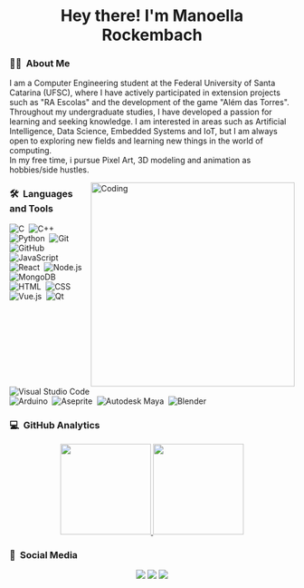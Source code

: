 <h1 align="center">Hey there! I'm Manoella Rockembach</h1>

### 👩‍💻 &nbsp;About Me

I am a Computer Engineering student at the Federal University of Santa Catarina (UFSC), where I have actively participated in extension projects such as "RA Escolas" and the development of the game "Além das Torres". Throughout my undergraduate studies, I have developed a passion for learning and seeking knowledge. I am interested in areas such as Artificial Intelligence, Data Science, Embedded Systems and IoT, but I am always open to exploring new fields and learning new things in the world of computing.\
In my free time, i pursue Pixel Art, 3D modeling and animation as hobbies/side hustles.

<img alt="Coding"  width="360" src="https://repository-images.githubusercontent.com/507089682/889a6863-d25c-4a54-b2c5-8efad7260eeb" align="right"/>

### 🛠 &nbsp;Languages and Tools

![C](https://img.shields.io/badge/-C-05122A?style=flat&logo=C&logoColor=A8B9CC)&nbsp;
![C++](https://img.shields.io/badge/-C++-05122A?style=flat&logo=C%2B%2B&logoColor=00599C)&nbsp;
![Python](https://img.shields.io/badge/-Python-05122A?style=flat&logo=python)&nbsp;
![Git](https://img.shields.io/badge/-Git-05122A?style=flat&logo=git)&nbsp;
![GitHub](https://img.shields.io/badge/-GitHub-05122A?style=flat&logo=github)&nbsp; \
![JavaScript](https://img.shields.io/badge/-JavaScript-05122A?style=flat&logo=javascript)&nbsp;
![React](https://img.shields.io/badge/-React-05122A?style=flat&logo=react)&nbsp;
![Node.js](https://img.shields.io/badge/-Node.js-05122A?style=flat&logo=node.js)&nbsp;
![MongoDB](https://img.shields.io/badge/-MongoDB-05122A?style=flat&logo=mongodb)&nbsp;\
![HTML](https://img.shields.io/badge/-HTML-05122A?style=flat&logo=HTML5)&nbsp;
![CSS](https://img.shields.io/badge/-CSS-05122A?style=flat&logo=CSS3&logoColor=1572B6)&nbsp;
![Vue.js](https://img.shields.io/badge/-Vue.js-05122A?style=flat&logo=vue.js)&nbsp;
![Qt](https://img.shields.io/badge/-Qt-05122A?style=flat&logo=qt)&nbsp;
![Visual Studio Code](https://img.shields.io/badge/-Visual%20Studio%20Code-05122A?style=flat&logo=visual-studio-code&logoColor=007ACC)&nbsp;\
![Arduino](https://img.shields.io/badge/-Arduino-05122A?style=flat&logo=arduino)&nbsp;
![Aseprite](https://img.shields.io/badge/-Aseprite-05122A?style=flat&logo=aseprite)&nbsp;
![Autodesk Maya](https://img.shields.io/badge/-Autodesk%20Maya-05122A?style=flat&logo=autodesk-maya)&nbsp;
![Blender](https://img.shields.io/badge/-Blender-05122A?style=flat&logo=blender)&nbsp;

### 💻 &nbsp;GitHub Analytics

<p align="center">
<a href="https://github.com/ManoellaR">
  <img height="160em" src="https://github-readme-stats-eight-theta.vercel.app/api?username=ManoellaR&show_icons=true&theme=algolia&include_all_commits=true&count_private=true"/>
  <img height="160em" src="https://github-readme-stats-eight-theta.vercel.app/api/top-langs/?username=ManoellaR&layout=compact&langs_count=8&theme=algolia"/>
</a>
</p>

### 🔎 &nbsp;Social Media

<p align="center">
<a href="mailto:manoellarockembach@gmail.com"><img src="https://img.shields.io/badge/-manoellarockembach@gmail.com-D14836?style=flat&logo=Gmail&logoColor=white"/></a>
<a href="https://www.linkedin.com/in/manoella-rockembach/"><img src="https://img.shields.io/badge/-Manoella%20Rockembach-0077B5?style=flat&logo=Linkedin&logoColor=white"/></a>
<a href="https://www.instagram.com/manurockembach/"><img src="https://img.shields.io/badge/-@manurockembach-E4405F?style=flat&logo=Instagram&logoColor=white"/></a>
</p>
